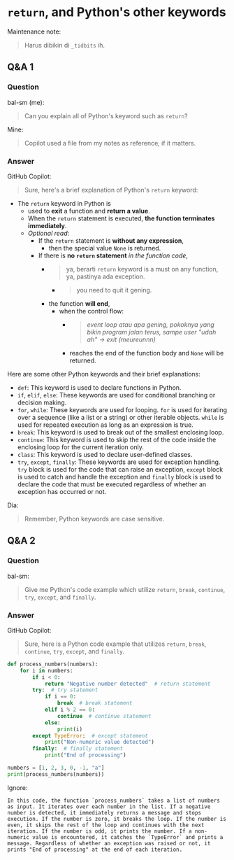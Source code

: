 # `return`, and Python's other keywords

Maintenance note:
> Harus dibikin di `_tidbits` ih.

## Q&A 1

### Question

bal-sm (me):
> Can you explain all of Python's keyword such as `return`?

Mine:
> Copilot used a file from my notes as reference, if it matters.

### Answer

GitHub Copilot:
> Sure, here's a brief explanation of Python's `return` keyword:

- The `return` keyword in Python is
  - used to **exit** a function and **return a value**.
  - When the `return` statement is executed, **the function terminates immediately**.
  - _Optional read_:
    - If the `return` statement is **without any expression**,
      - then the special value `None` is returned.
    - If there is **no `return` statement** _in the function code_,
      - > ya, berarti `return` keyword is a must on any function, ya, pastinya ada exception.
        - > you need to quit it gening.
      - the function **will end**,
        - when the control flow:
          - > _event loop atau apa gening, pokoknya yang bikin program jalan terus, sampe user "udah ah" -> exit (meureunnn)_
          - reaches the end of the function body and `None` will be returned.

Here are some other Python keywords and their brief explanations:

- `def`: This keyword is used to declare functions in Python.
- `if`, `elif`, `else`: These keywords are used for conditional branching or decision making.
- `for`, `while`: These keywords are used for looping. `for` is used for iterating over a sequence (like a list or a string) or other iterable objects. `while` is used for repeated execution as long as an expression is true.
- `break`: This keyword is used to break out of the smallest enclosing loop.
- `continue`: This keyword is used to skip the rest of the code inside the enclosing loop for the current iteration only.
- `class`: This keyword is used to declare user-defined classes.
- `try`, `except`, `finally`: These keywords are used for exception handling. `try` block is used for the code that can raise an exception, `except` block is used to catch and handle the exception and `finally` block is used to declare the code that must be executed regardless of whether an exception has occurred or not.

Dia:
> Remember, Python keywords are case sensitive.

## Q&A 2

### Question

bal-sm:
> Give me Python's code example which utilize `return`, `break`, `continue`, `try`, `except`, and `finally`.

### Answer

GitHub Copilot:
> Sure, here is a Python code example that utilizes `return`, `break`, `continue`, `try`, `except`, and `finally`.

```python
def process_numbers(numbers):
    for i in numbers:
        if i < 0:
            return "Negative number detected"  # return statement
        try:  # try statement
            if i == 0:
                break  # break statement
            elif i % 2 == 0:
                continue  # continue statement
            else:
                print(i)
        except TypeError:  # except statement
            print("Non-numeric value detected")
        finally:  # finally statement
            print("End of processing")

numbers = [1, 2, 3, 0, -1, "a"]
print(process_numbers(numbers))
```

Ignore:

```{note}
In this code, the function `process_numbers` takes a list of numbers as input. It iterates over each number in the list. If a negative number is detected, it immediately returns a message and stops execution. If the number is zero, it breaks the loop. If the number is even, it skips the rest of the loop and continues with the next iteration. If the number is odd, it prints the number. If a non-numeric value is encountered, it catches the `TypeError` and prints a message. Regardless of whether an exception was raised or not, it prints "End of processing" at the end of each iteration.
```
